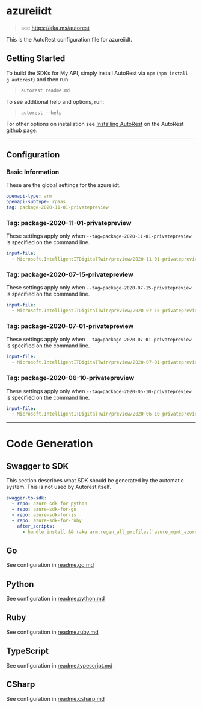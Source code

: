 # azureiidt

> see https://aka.ms/autorest

This is the AutoRest configuration file for azureiidt.

## Getting Started

To build the SDKs for My API, simply install AutoRest via `npm` (`npm install -g autorest`) and then run:

> `autorest readme.md`

To see additional help and options, run:

> `autorest --help`

For other options on installation see [Installing AutoRest](https://aka.ms/autorest/install) on the AutoRest github page.

---

## Configuration

### Basic Information

These are the global settings for the azureiidt.

```yaml
openapi-type: arm
openapi-subtype: rpaas
tag: package-2020-11-01-privatepreview
```
### Tag: package-2020-11-01-privatepreview

These settings apply only when `--tag=package-2020-11-01-privatepreview` is specified on the command line.

```yaml $(tag) == 'package-2020-11-01-privatepreview'
input-file:
  - Microsoft.IntelligentITDigitalTwin/preview/2020-11-01-privatepreview/azureiidt.json
```

### Tag: package-2020-07-15-privatepreview

These settings apply only when `--tag=package-2020-07-15-privatepreview` is specified on the command line.

```yaml $(tag) == 'package-2020-07-15-privatepreview'
input-file:
  - Microsoft.IntelligentITDigitalTwin/preview/2020-07-15-privatepreview/azureiidt.json
```



### Tag: package-2020-07-01-privatepreview

These settings apply only when `--tag=package-2020-07-01-privatepreview` is specified on the command line.

```yaml $(tag) == 'package-2020-07-01-privatepreview'
input-file:
  - Microsoft.IntelligentITDigitalTwin/preview/2020-07-01-privatepreview/azureiidt.json
```


### Tag: package-2020-06-10-privatepreview

These settings apply only when `--tag=package-2020-06-10-privatepreview` is specified on the command line.

```yaml $(tag) == 'package-2020-06-10-privatepreview'
input-file:
  - Microsoft.IntelligentITDigitalTwin/preview/2020-06-10-privatepreview/azureiidt.json
```

---

# Code Generation

## Swagger to SDK

This section describes what SDK should be generated by the automatic system.
This is not used by Autorest itself.

```yaml $(swagger-to-sdk)
swagger-to-sdk:
  - repo: azure-sdk-for-python
  - repo: azure-sdk-for-go
  - repo: azure-sdk-for-js
  - repo: azure-sdk-for-ruby
    after_scripts:
      - bundle install && rake arm:regen_all_profiles['azure_mgmt_azureiidt']
```

## Go

See configuration in [readme.go.md](./readme.go.md)

## Python

See configuration in [readme.python.md](./readme.python.md)

## Ruby

See configuration in [readme.ruby.md](./readme.ruby.md)

## TypeScript

See configuration in [readme.typescript.md](./readme.typescript.md)

## CSharp

See configuration in [readme.csharp.md](./readme.csharp.md)
